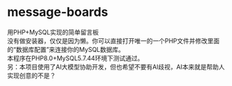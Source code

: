 # message-boards
用PHP+MySQL实现的简单留言板  
没有做安装器，仅仅是因为懒。你可以直接打开唯一的一个PHP文件并修改里面的“数据库配置”来连接你的MySQL数据库。  
本程序在PHP8.0+MySQL5.7.44环境下测试通过。  
另：本项目使用了AI大模型协助开发，但也希望不要有AI歧视，AI本来就是帮助人实现创意的不是？
